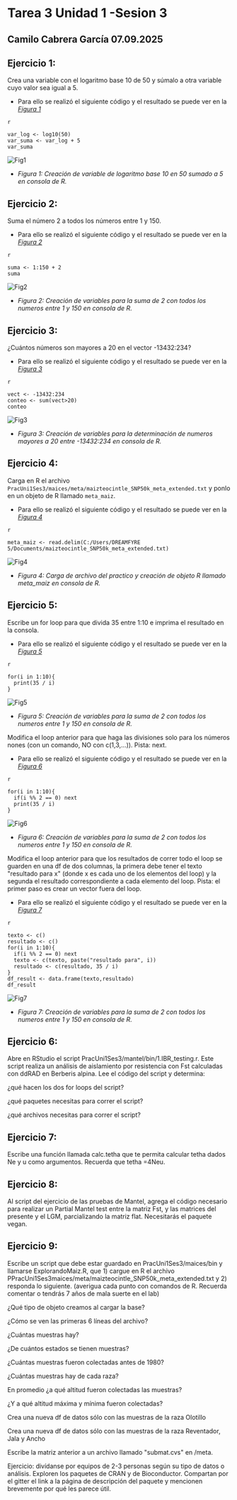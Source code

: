 # **Tarea 3 Unidad 1 -Sesion 3**
**Camilo Cabrera García**
**07.09.2025**
-------------------
## **Ejercicio 1:**

Crea una variable con el logaritmo base 10 de 50 y súmalo a otra variable cuyo valor sea igual a 5.
  * Para ello se realizó el siguiente código y el resultado se puede ver en la *[Figura 1](https://github.com/camilocabrera7/Tareas_BioinfRepro2025_CDCG/blob/main/Tarea3/images/log50.png)*
```
r

var_log <- log10(50)
var_suma <- var_log + 5
var_suma
```
![Fig1](https://github.com/camilocabrera7/Tareas_BioinfRepro2025_CDCG/blob/main/Tarea3/images/log50.png)

  * *Figura 1: Creación de variable de logaritmo base 10 en 50 sumado a 5 en consola de R.*

## **Ejercicio 2:**

Suma el número 2 a todos los números entre 1 y 150.
  * Para ello se realizó el siguiente código y el resultado se puede ver en la *[Figura 2](https://github.com/camilocabrera7/Tareas_BioinfRepro2025_CDCG/blob/main/Tarea3/images/suma1a150.png)*
```
r

suma <- 1:150 + 2
suma
```
![Fig2](https://github.com/camilocabrera7/Tareas_BioinfRepro2025_CDCG/blob/main/Tarea3/images/suma1a150.png)

  * *Figura 2: Creación de variables para la suma de 2 con todos los numeros entre 1 y 150 en consola de R.*

## **Ejercicio 3:** 

¿Cuántos números son mayores a 20 en el vector -13432:234?
  * Para ello se realizó el siguiente código y el resultado se puede ver en la *[Figura 3](https://github.com/camilocabrera7/Tareas_BioinfRepro2025_CDCG/blob/main/Tarea3/images/conteo_mayor_a_20.png)*
```
r

vect <- -13432:234
conteo <- sum(vect>20)
conteo
```
![Fig3](https://github.com/camilocabrera7/Tareas_BioinfRepro2025_CDCG/blob/main/Tarea3/images/conteo_mayor_a_20.png)

  * *Figura 3: Creación de variables para la determinación de numeros mayores a 20 entre -13432:234 en consola de R.*

## **Ejercicio 4:** 

Carga en R el archivo `PracUni1Ses3/maices/meta/maizteocintle_SNP50k_meta_extended.txt` y ponlo en un objeto de R llamado `meta_maiz`.
  * Para ello se realizó el siguiente código y el resultado se puede ver en la *[Figura 4](https://github.com/camilocabrera7/Tareas_BioinfRepro2025_CDCG/blob/main/Tarea3/images/resultado_archivo_r.png)*
```
r

meta_maiz <- read.delim(C:/Users/DREAMFYRE 5/Documents/maizteocintle_SNP50k_meta_extended.txt)
```
![Fig4](https://github.com/camilocabrera7/Tareas_BioinfRepro2025_CDCG/blob/main/Tarea3/images/resultado_archivo_r.png)

  * *Figura 4: Carga de archivo del practico y creación de objeto R llamado meta_maiz en consola de R.*

## **Ejercicio 5:**

Escribe un for loop para que divida 35 entre 1:10 e imprima el resultado en la consola.
  * Para ello se realizó el siguiente código y el resultado se puede ver en la *[Figura 5](https://github.com/camilocabrera7/Tareas_BioinfRepro2025_CDCG/blob/main/Tarea3/images/loop1.png)*
```
r

for(i in 1:10){
  print(35 / i)
}
```
![Fig5](https://github.com/camilocabrera7/Tareas_BioinfRepro2025_CDCG/blob/main/Tarea3/images/loop1.png)

  * *Figura 5: Creación de variables para la suma de 2 con todos los numeros entre 1 y 150 en consola de R.*

Modifica el loop anterior para que haga las divisiones solo para los números nones (con un comando, NO con c(1,3,...)). Pista: next.
  * Para ello se realizó el siguiente código y el resultado se puede ver en la *[Figura 6](https://github.com/camilocabrera7/Tareas_BioinfRepro2025_CDCG/blob/main/Tarea3/images/loop2.png)*
```
r

for(i in 1:10){
  if(i %% 2 == 0) next
  print(35 / i)
}
```
![Fig6](https://github.com/camilocabrera7/Tareas_BioinfRepro2025_CDCG/blob/main/Tarea3/images/loop2.png)

  * *Figura 6: Creación de variables para la suma de 2 con todos los numeros entre 1 y 150 en consola de R.*

Modifica el loop anterior para que los resultados de correr todo el loop se guarden en una df de dos columnas, la primera debe tener el texto "resultado para x" (donde x es cada uno de los elementos del loop) y la segunda el resultado correspondiente a cada elemento del loop. Pista: el primer paso es crear un vector fuera del loop. 
  * Para ello se realizó el siguiente código y el resultado se puede ver en la *[Figura 7](https://github.com/camilocabrera7/Tareas_BioinfRepro2025_CDCG/blob/main/Tarea3/images/dataframe.png)*
```
r

texto <- c()
resultado <- c()
for(i in 1:10){
  if(i %% 2 == 0) next
  texto <- c(texto, paste("resultado para", i))
  resultado <- c(resultado, 35 / i)
}
df_result <- data.frame(texto,resultado)
df_result
```
![Fig7](https://github.com/camilocabrera7/Tareas_BioinfRepro2025_CDCG/blob/main/Tarea3/images/dataframe.png)

  * *Figura 7: Creación de variables para la suma de 2 con todos los numeros entre 1 y 150 en consola de R.*

## **Ejercicio 6:**
Abre en RStudio el script PracUni1Ses3/mantel/bin/1.IBR_testing.r. Este script realiza un análisis de aislamiento por resistencia con Fst calculadas con ddRAD en Berberis alpina.
Lee el código del script y determina:

¿qué hacen los dos for loops del script?

¿qué paquetes necesitas para correr el script?

¿qué archivos necesitas para correr el script?

## **Ejercicio 7:**
Escribe una función llamada calc.tetha que te permita calcular tetha dados Ne y u como argumentos. Recuerda que tetha =4Neu.

## **Ejercicio 8:**
Al script del ejercicio de las pruebas de Mantel, agrega el código necesario para realizar un Partial Mantel test entre la matriz Fst, y las matrices del presente y el LGM, parcializando la matriz flat. Necesitarás el paquete vegan.

## **Ejercicio 9:**
Escribe un script que debe estar guardado en PracUni1Ses3/maices/bin y llamarse ExplorandoMaiz.R, que 1) cargue en R el archivo PPracUni1Ses3maices/meta/maizteocintle_SNP50k_meta_extended.txt y 2) responda lo siguiente.
(averigua cada punto con comandos de R. Recuerda comentar o tendrás 7 años de mala suerte en el lab)

¿Qué tipo de objeto creamos al cargar la base?

¿Cómo se ven las primeras 6 líneas del archivo?

¿Cuántas muestras hay?

¿De cuántos estados se tienen muestras?

¿Cuántas muestras fueron colectadas antes de 1980?

¿Cuántas muestras hay de cada raza?

En promedio ¿a qué altitud fueron colectadas las muestras?

¿Y a qué altitud máxima y mínima fueron colectadas?

Crea una nueva df de datos sólo con las muestras de la raza Olotillo

Crea una nueva df de datos sólo con las muestras de la raza Reventador, Jala y Ancho

Escribe la matriz anterior a un archivo llamado "submat.cvs" en /meta.

Ejercicio: divídanse por equipos de 2-3 personas según su tipo de datos o análisis. Exploren los paquetes de CRAN y de Bioconductor. Compartan por el gitter el link a la página de descripción del paquete y mencionen brevemente por qué les parece útil.


